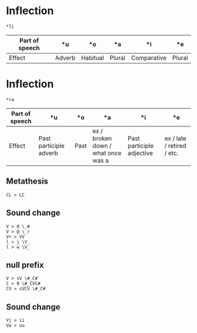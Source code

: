 # Inflection 
```morpheme
*li
```

| Part of speech | *u     | *o       | *a     | *i          | *e     |
| -------------- | ------ | -------- | ------ | ----------- | ------ |
| Effect         | Adverb | Habitual | Plural | Comparative | Plural |

# Inflection 
```morpheme
*ra
```

| Part of speech | *u                     | *o   | *a                                 | *i                        | *e                         |
| -------------- | ---------------------- | ---- | ---------------------------------- | ------------------------- | -------------------------- |
| Effect         | Past participle adverb | Past | ex / broken down / what once was a | Past participle adjective | ex / late / retired / etc. |

## Metathesis
```sound_change
CL > LC
```
## Sound change 
```sound_change
V > 0 \_#
V > @ \_r
Vr > VV
l > j \Y_
l > w \V_
```
## null prefix
```sound_change
V > sV \#_C#
C > 0 \#_CVC#
CV > sVCV \#_C#
```
## Sound change
```sound_change
Vj > ii
Vw > uu
```
